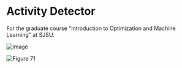 # Activity Detector
For the graduate course "Introduction to Optimization and Machine Learning" at SJSU.

![image](https://user-images.githubusercontent.com/87390731/144951460-0204bd18-82d8-4db9-8488-9051707e61ba.png)

![Figure 71](https://user-images.githubusercontent.com/87390731/144952823-a91ee640-80e4-4a39-b51e-c892eab7b907.png)
